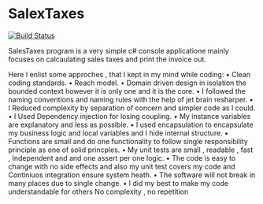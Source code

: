 # SalexTaxes


[![Build Status](https://dev.azure.com/gamalshady1986/sh/_apis/build/status/ShadyDorgham.SalexTaxes?branchName=master)](https://dev.azure.com/gamalshady1986/sh/_build/latest?definitionId=2&branchName=master)


SalesTaxes program is a very simple c# console applicatione mainly focuses on calcaulating sales taxes and print  the invoice out.

Here I enlist some approches , that I kept in my mind while coding:
•	Clean coding standards.
•	Reach model.
•	Domain driven design in isolation the bounded context however it is only one and it is the core.
•	I followed the naming conventions and naming rules with the help of jet brain resharper.
•	I Reduced complexity by separation of concern and simpler code as I could.
•	I Used Dependency injection for losing coupling.
•	My instance  variables are explanatory and less as possible.
•	I used encapsulation  to encapsulate my business logic and local variables and I hide internal structure.
•	Functions are small and do one functionality to follow single responsibility principle as one of solid princples.
•	My unit tests are small , readable , fast , Independent and and one assert per one logic.
•	The code is easy to change with no side effects and also my unit test covers my code and Continiuos integration ensure system heath.
•	 The software will not break in many places due to single change.
•	I did my best to make my code understandable for others No complexity , no repetition


